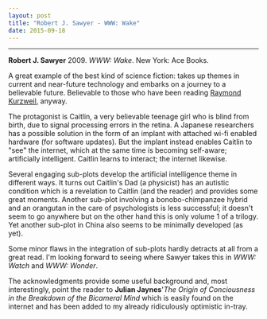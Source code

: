 ```yaml
---
layout: post
title: "Robert J. Sawyer - WWW: Wake"
date: 2015-09-18
---
```


***

<b>Robert J. Sawyer</b> 2009. _WWW: Wake_. New York: Ace Books.

A great example of the best kind of science fiction: takes up themes in current and near-future technology and embarks on a journey to a believable future.  Believable to those who have been reading <a href="https://timeteam.github.io/blog/2015/09/01/How-to-create-a-mind/"> Raymond Kurzweil</a>, anyway.

The protagonist is Caitlin, a very believable teenage girl who is blind from birth, due to signal processing errors in the retina.  A Japanese researchers has a possible solution in the form of an implant with attached wi-fi enabled hardware (for software updates).  But the implant instead enables Caitlin to "see" the internet, which at the same time is becoming self-aware; artificially intelligent.  Caitlin learns to interact; the internet likewise.

Several engaging sub-plots develop the artificial intelligence theme in different ways.  It turns out Caitlin's Dad (a physicist) has an autistic condition which is a revelation to Caitlin (and the reader) and provides some great moments.  Another sub-plot involving a bonobo-chimpanzee hybrid and an orangutan in the care of psychologists is less successful; it doesn't seem to go anywhere but on the other hand this is only volume 1 of a trilogy.  Yet another sub-plot in China also seems to be minimally developed (as yet).

Some minor flaws in the integration of sub-plots hardly detracts at all from a great read.  I'm looking forward to seeing where Sawyer takes this in _WWW: Watch_ and _WWW: Wonder_.

The acknowledgments provide some useful background and, most interestingly, point the reader to <b>Julian Jaynes</b>'_The Origin of Conciousness in the Breakdown of the Bicameral Mind_ which is easily found on the internet and has been added to my already ridiculously optimistic in-tray.  



